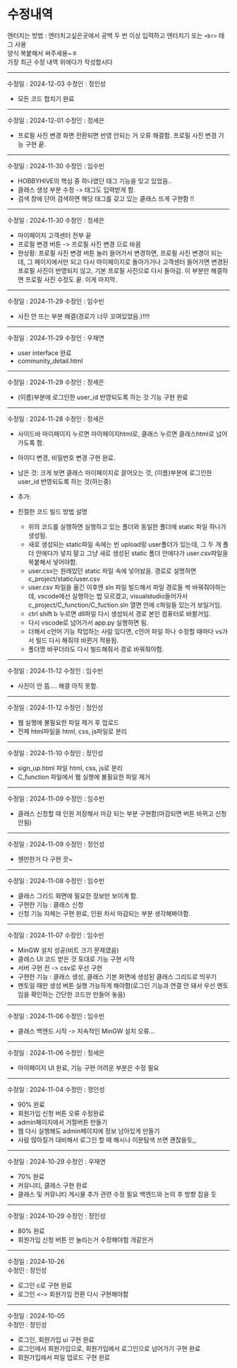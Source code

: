 # 수정내역
엔터치는 방법 : 엔터치고싶은곳에서 공백 두 번 이상 입력하고 엔터치기 또는 `<br>` 태그 사용  
양식 복붙해서 써주세용~ㅎ  
가장 최근 수정 내역 위에다가 작성합시다
***
수정일 : 2024-12-03
수정인 : 정인성
- 모든 코드 합치기 완료
  
***
수정일 : 2024-12-01
수정인 : 정세은
- 프로필 사진 변경 화면 전환되면 반영 안되는 거 오류 해결함. 프로필 사진 변경 기능 구현 끝.

***
수정일 : 2024-11-30 수정인 : 임수빈
- HOBBYHIVE의 핵심 중 하나였던 태그 기능을 잊고 있었음..
- 클래스 생성 부분 수정 -> 태그도 입력받게 함.
- 검색 창에 단어 검색하면 해당 태그를 갖고 있는 클래스 뜨게 구현함 !!

***
수정일 : 2024-11-30
수정인 : 정세은
- 마이페이지 고객센터 전부 끝
- 프로필 변경 버튼 -> 프로필 사진 변경 으로 바꿈
- 현상황: 프로필 사진 변경 버튼 눌러 들어가서 변경하면, 프로필 사진 변경이 되는데, 그 페이지에서만 되고 다시 마이페이지로 돌아가거나 고객센터 들어가면 변경된 프로필 사진이 반영되지 않고, 기본 프로필 사진으로 다시 돌아감. 이 부분만 해결하면 프로필 사진 수정도 끝. 이게 마지막.

***
수정일 : 2024-11-29 수정인 : 임수빈
- 사진 안 뜨는 부분 해결(경로가 너무 꼬여있었음.)!!!!

***
수정일 : 2024-11-29
수정인 : 우재연
- user interface 완료
- community_detail.html

***
수정일 : 2024-11-29
수정인 : 정세은
- (이름)부분에 로그인한 user_id 반영되도록 하는 것 기능 구현 완료

***
수정일 : 2024-11-28
수정인 : 정세은
- 사이드바 마이페이지 누르면 마이페이지html로, 클래스 누르면 클래스html로 넘어가도록 함.
- 아이디 변경, 비밀번호 변경 구현 완료.
- 남은 것: 크게 보면 클래스 마이페이지로 끌어오는 것, (이름)부분에 로그인한 user_id 반영되도록 하는 것(하는중)

- 추가:
- 친절한 코드 빌드 방법 설명
  - 위의 코드를 실행하면 실행하고 있는 폴더와 동일한 폴더에 static 파일 하나가 생성됨.
  - 새로 생성되는 static파일 속에는 빈 upload랑 user폴더가 있는데, 그 두 개 폴더 안에다가 넣지 말고 그냥 새로 생성된 static 폴더 안에다가 user.csv파일을 복붙해서 넣어야함.
  - user.csv는 원래있던 static 파일 속에 넣어놨음. 경로로 설명하면 c_project/static/user.csv
  - user.csv 파일을 옮긴 이후엔 sln 파일 빌드해서 파일 경로들 싹 바꿔줘야하는데, vscode에선 실행하는 법 모르겠고, visualstudio들어가서 c_project/C_function/C_fuction.sln 열면 안에 c파일들 있는거 보일거임.
  - ctrl shift b 누르면 dll파일 다시 생성되서 경로 본인 컴퓨터로 바뀔거임.
  - 다시 vscode로 넘어가서 app.py 실행하면 됨.
  - 더해서 c언어 기능 작업하는 사람 있다면, c언어 파일 하나 수정할 때마다 vs가서 빌드 다시 해줘야 바뀐거 적용됨.
  - 폴더명 바꾸더라도 다시 빌드해줘서 경로 바꿔줘야함.

***
수정일 : 2024-11-12 수정인 : 임수빈
- 사진이 안 뜸.... 해결 아직 못함.

***
수정일 : 2024-11-12
수정인 : 정인성
- 웹 실행에 불필요한 파일 제거 후 업로드
- 전제 html파일을 html, css, js파일로 분리

***
수정일 : 2024-11-10
수정인 : 정인성
- sign_up.html 파일 html, css, js로 분리
- C_function 파일에서 웹 실행에 불필요한 파일 제거

***
수정일 : 2024-11-09 수정인 : 임수빈
- 클래스 신청할 때 인원 저장해서 마감 되는 부분 구현함(마감되면 버튼 바뀌고 신청 안됨)

***
수정일 : 2024-11-09
수정인 : 정인성
- 웬만한거 다 구현 끗~

***
수정일 : 2024-11-08 수정인 : 임수빈
- 클래스 그리드 화면에 필요한 정보만 보이게 함.
- 구현한 기능 : 클래스 신청
- 신청 기능 자체는 구현 완료, 인원 차서 마감되는 부분 생각해봐야함.

***
수정일 : 2024-11-07 수정인 : 임수빈
- MinGW 설치 성공(비트 크기 문제였음)
- 클래스 UI 코드 받은 것 토대로 기능 구현 시작
- 서버 구현 전 -> csv로 우선 구현
- 구현한 기능 : 클래스 생성, 클래스 기본 화면에 생성된 클래스 그리드로 띄우기
- 멘토일 때만 생성 버튼 실행 가능하게 해야함(로그인 기능과 연결 안 돼서 우선 멘토임을 확인하는 간단한 코드만 만들어 놓음)

***
수정일 : 2024-11-06 수정인 : 임수빈
- 클래스 백엔드 시작 -> 지속적인 MinGW 설치 오류...

***
수정일 : 2024-11-06
수정인 : 정세은
- 마이페이지 UI 완료, 기능 구현 어려운 부분은 수정 필요
  
***
수정일 : 2024-11-04
수정인 : 정인성
- 90% 완료
- 회원가입 신청 버튼 오류 수정완료
- admin페이지에서 거절버튼 만들기
- 웹 다시 실행해도 admin페이지에 정보 남아있게 만들기
- 사람 많아질거 대비해서 로그인 할 때 해시나 이분탐색 쓰면 괜찮을듯,,

***
수정일 : 2024-10-29
수정인 : 우재연
- 70% 완료
- 커뮤니티, 클래스 구현 완료
- 클래스 및 커뮤니티 게시물 추가 관련 수정 필요 백엔드와 논의 후 방향 잡을 듯

***
수정일 : 2024-10-29
수정인 : 정인성
- 80% 완료
- 회원가입 신청 버튼 안 눌리는거 수정해야함 개같은거

***
수정일 : 2024-10-26  
수정인 : 정인성  
- 로그인 c로 구현 완료
- 로그인 <-> 회원가입 전환 다시 구현해야함

***
수정일 : 2024-10-05  
수정인 : 정인성  
- 로그인, 회원가입 ui 구현 완료  
- 로그인에서 회원가입으로, 회원가입에서 로그인으로 넘어가기 구현 완료  
- 회원가입에서 파일 업로드 구현 완료







